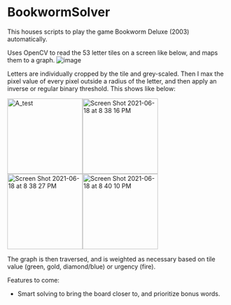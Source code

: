 # BookwormSolver
This houses scripts to play the game Bookworm Deluxe (2003) automatically.

Uses OpenCV to read the 53 letter tiles on a screen like below, and maps them to a graph.
![image](https://user-images.githubusercontent.com/61003769/121995121-519e9f00-cd5b-11eb-9c4f-131aa4e1aafc.png)

Letters are individually cropped by the tile and grey-scaled. Then I max the pixel value of every pixel outside a radius of the letter, and then apply an inverse or regular binary threshold. This shows like below:

<img width="172" alt="A_test" src="https://user-images.githubusercontent.com/61003769/122630021-be74aa80-d075-11eb-8574-6ffa00237cdd.png"><img width="172" alt="Screen Shot 2021-06-18 at 8 38 16 PM" src="https://user-images.githubusercontent.com/61003769/122630012-b157bb80-d075-11eb-8036-5c1444404424.png">
<img width="172" alt="Screen Shot 2021-06-18 at 8 38 27 PM" src="https://user-images.githubusercontent.com/61003769/122630014-b583d900-d075-11eb-94b9-ab22820afc16.png"><img width="172" alt="Screen Shot 2021-06-18 at 8 40 10 PM" src="https://user-images.githubusercontent.com/61003769/122630019-b9aff680-d075-11eb-9c61-033d267f51b0.png">


The graph is then traversed, and is weighted as necessary based on tile value (green, gold, diamond/blue) or urgency (fire).

Features to come:
- Smart solving to bring the board closer to, and prioritize bonus words.
